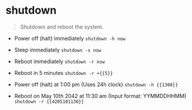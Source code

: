 # shutdown
> Shutdown and reboot the system.

- Power off (halt) immediately
`shutdown -h now`

- Sleep immediately
`shutdown -s now`

- Reboot immediately
`shutdown -r now`

- Reboot in 5 minutes
`shutdown -r +{{5}}`

- Power off (halt) at 1:00 pm (Uses 24h clock)
`shutdown -h {{1300}}`

- Reboot on May 10th 2042 at 11:30 am (Input format: YYMMDDHHMM)
`shutdown -r {{4205101130}}`
